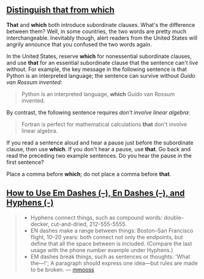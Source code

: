 
## [Distinguish that from which](https://developers.google.com/tech-writing/one/short-sentences#distinguish_that_from_which)

**That** and **which** both introduce subordinate clauses. What's the difference between them? Well, in some countries, the two words are pretty much interchangeable. Inevitably though, alert readers from the United States will angrily announce that you confused the two words again.

In the United States, reserve **which** for nonessential subordinate clauses, and use **that** for an essential subordinate clause that the sentence can't live without. For example, the key message in the following sentence is that Python is an interpreted language; the sentence can survive without _Guido van Rossum invented_:

> Python is an interpreted language, **which** Guido van Rossum invented.

By contrast, the following sentence requires _don't involve linear algebra_:

> Fortran is perfect for mathematical calculations **that** don't involve linear algebra.

If you read a sentence aloud and hear a pause just before the subordinate clause, then use **which**. If you don't hear a pause, use **that**. Go back and read the preceding two example sentences. Do you hear the pause in the first sentence?

Place a comma before **which**; do not place a comma before **that**.

## [How to Use Em Dashes (–), En Dashes (–), and Hyphens (-)](https://www.merriam-webster.com/grammar/em-dash-en-dash-how-to-use)

> - Hyphens connect things, such as compound words: double-decker, cut-and-dried, 212-555-5555.
> - EN dashes make a range between things: Boston–San Francisco flight, 10–20 years: both connect not only the endpoints, but define that all the space between is included. (Compare the last usage with the phone number example under Hyphens.)
> - EM dashes break things, such as sentences or thoughts: 'What the—!'; A paragraph should express one idea—but rules are made to be broken.
>   — [mmooss](https://news.ycombinator.com/item?id=43499567)
